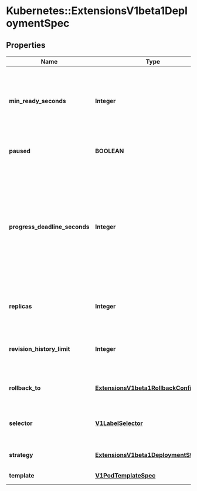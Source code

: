 # Kubernetes::ExtensionsV1beta1DeploymentSpec

## Properties
Name | Type | Description | Notes
------------ | ------------- | ------------- | -------------
**min_ready_seconds** | **Integer** | Minimum number of seconds for which a newly created pod should be ready without any of its container crashing, for it to be considered available. Defaults to 0 (pod will be considered available as soon as it is ready) | [optional] 
**paused** | **BOOLEAN** | Indicates that the deployment is paused and will not be processed by the deployment controller. | [optional] 
**progress_deadline_seconds** | **Integer** | The maximum time in seconds for a deployment to make progress before it is considered to be failed. The deployment controller will continue to process failed deployments and a condition with a ProgressDeadlineExceeded reason will be surfaced in the deployment status. Note that progress will not be estimated during the time a deployment is paused. This is not set by default. | [optional] 
**replicas** | **Integer** | Number of desired pods. This is a pointer to distinguish between explicit zero and not specified. Defaults to 1. | [optional] 
**revision_history_limit** | **Integer** | The number of old ReplicaSets to retain to allow rollback. This is a pointer to distinguish between explicit zero and not specified. | [optional] 
**rollback_to** | [**ExtensionsV1beta1RollbackConfig**](ExtensionsV1beta1RollbackConfig.md) | DEPRECATED. The config this deployment is rolling back to. Will be cleared after rollback is done. | [optional] 
**selector** | [**V1LabelSelector**](V1LabelSelector.md) | Label selector for pods. Existing ReplicaSets whose pods are selected by this will be the ones affected by this deployment. | [optional] 
**strategy** | [**ExtensionsV1beta1DeploymentStrategy**](ExtensionsV1beta1DeploymentStrategy.md) | The deployment strategy to use to replace existing pods with new ones. | [optional] 
**template** | [**V1PodTemplateSpec**](V1PodTemplateSpec.md) | Template describes the pods that will be created. | 


